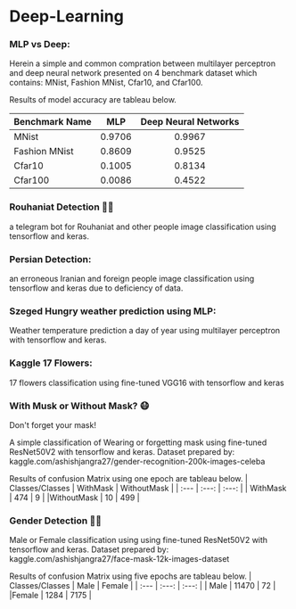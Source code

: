 # Deep-Learning

### MLP vs Deep:

Herein a simple and common compration between multilayer perceptron and deep neural network presented on 4 benchmark dataset which contains: MNist, Fashion MNist, Cfar10, and Cfar100.

Results of model accuracy are tableau below.

| Benchmark Name | MLP| Deep Neural Networks |
| :---         |     :---:      |          :---: |
| MNist  | 0.9706     | 0.9967    |
|Fashion MNist     | 0.8609       | 0.9525    |
|Cfar10     | 0.1005       | 0.8134      |
|Cfar100     | 0.0086       | 0.4522      |

### Rouhaniat Detection 👳‍♂️

a telegram bot for Rouhaniat and other people image classification using tensorflow and keras.

### Persian Detection:

an erroneous Iranian and foreign people image classification using tensorflow and keras due to deficiency of data.

### Szeged Hungry weather prediction using MLP:

Weather temperature prediction a day of year using multilayer perceptron with tensorflow and keras.

### Kaggle 17 Flowers: 

17 flowers classification using fine-tuned VGG16 with tensorflow and keras

### With Musk or Without Mask? 😷

Don't forget your mask!

A simple classification of Wearing or forgetting mask using fine-tuned ResNet50V2 with tensorflow and keras.
Dataset prepared by: kaggle.com/ashishjangra27/gender-recognition-200k-images-celeba

Results of confusion Matrix using one epoch are tableau below.
| Classes/Classes | WithMask | WithoutMask |
| :---         |     :---:      |          :---: |
| WithMask  | 474     | 9    |
|WithoutMask    | 10       | 499   |

### Gender Detection 👨👩

Male or Female classification using using fine-tuned ResNet50V2 with tensorflow and keras.
Dataset prepared by: kaggle.com/ashishjangra27/face-mask-12k-images-dataset

Results of confusion Matrix using five epochs are tableau below.
| Classes/Classes | Male | Female |
| :---         |     :---:      |          :---: |
| Male  | 11470     | 72    |
|Female    | 1284       | 7175   |
